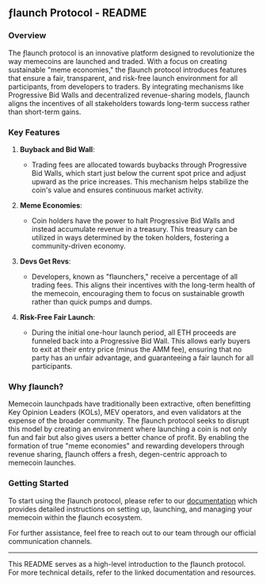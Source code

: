 ## ƒlaunch Protocol - README

### Overview

The ƒlaunch protocol is an innovative platform designed to revolutionize the way memecoins are launched and traded. With a focus on creating sustainable "meme economies," the ƒlaunch protocol introduces features that ensure a fair, transparent, and risk-free launch environment for all participants, from developers to traders. By integrating mechanisms like Progressive Bid Walls and decentralized revenue-sharing models, ƒlaunch aligns the incentives of all stakeholders towards long-term success rather than short-term gains.

### Key Features

1. **Buyback and Bid Wall**:
   - Trading fees are allocated towards buybacks through Progressive Bid Walls, which start just below the current spot price and adjust upward as the price increases. This mechanism helps stabilize the coin's value and ensures continuous market activity.

2. **Meme Economies**:
   - Coin holders have the power to halt Progressive Bid Walls and instead accumulate revenue in a treasury. This treasury can be utilized in ways determined by the token holders, fostering a community-driven economy.

3. **Devs Get Revs**:
   - Developers, known as "flaunchers," receive a percentage of all trading fees. This aligns their incentives with the long-term health of the memecoin, encouraging them to focus on sustainable growth rather than quick pumps and dumps.

4. **Risk-Free Fair Launch**:
   - During the initial one-hour launch period, all ETH proceeds are funneled back into a Progressive Bid Wall. This allows early buyers to exit at their entry price (minus the AMM fee), ensuring that no party has an unfair advantage, and guaranteeing a fair launch for all participants.

### Why ƒlaunch?

Memecoin launchpads have traditionally been extractive, often benefitting Key Opinion Leaders (KOLs), MEV operators, and even validators at the expense of the broader community. The ƒlaunch protocol seeks to disrupt this model by creating an environment where launching a coin is not only fun and fair but also gives users a better chance of profit. By enabling the formation of true "meme economies" and rewarding developers through revenue sharing, ƒlaunch offers a fresh, degen-centric approach to memecoin launches.

### Getting Started

To start using the ƒlaunch protocol, please refer to our [documentation](https://docs.flaunch.gg/flaunch-docs) which provides detailed instructions on setting up, launching, and managing your memecoin within the ƒlaunch ecosystem.

For further assistance, feel free to reach out to our team through our official communication channels.

---

This README serves as a high-level introduction to the ƒlaunch protocol. For more technical details, refer to the linked documentation and resources.

